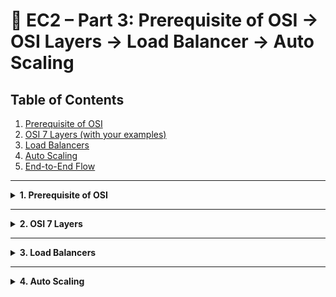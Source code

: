 # 🐧 EC2 – Part 3: Prerequisite of OSI → OSI Layers → Load Balancer → Auto Scaling

## Table of Contents

1. [Prerequisite of OSI](#1-prerequisite-of-osi)
2. [OSI 7 Layers (with your examples)](#2-osi-7-layers-with-your-examples)
3. [Load Balancers](#3-load-balancers)
4. [Auto Scaling](#4-auto-scaling)
5. [End-to-End Flow](#5-end-to-end-flow)

---

<details>
<summary><strong>1. Prerequisite of OSI</strong></summary>

### Why do we need prerequisites?  
Before the OSI model can even start wrapping and sending data, two steps usually happen first:  
1. Finding the server’s **IP address**.  
2. Making sure there is a **reliable connection**.  

---

### A. Domain Name System (DNS)  
*Analogy:* You know the **restaurant’s name** (“google.com”), but not its **street address**. DNS is the **telephone directory** that gives you the real address (IP).  

Steps:  
1. Browser checks its cache.  
2. If not found → asks router → ISP’s DNS.  
3. ISP may ask root → TLD (.com) → authoritative server.  
4. Returns the **IP** (e.g., 142.250.xx.xx).  

👉 Without DNS, you’d have to memorize raw IP numbers.  

---

### B. Transmission Control Protocol (TCP) – 3-Way Handshake  
*Analogy:* Starting a phone call:  
- You say: **“Hello, can you hear me?”**  
- They reply: **“Yes, I can.”**  
- You confirm: **“Great, let’s talk.”**  

Steps: 
1. **SYN** → Client: “I want to connect.”  
2. **SYN-ACK** → Server: “I hear you, I’m ready.”  
3. **ACK** → Client: “Confirmed.”  

✅ Now the connection is reliable.  
(If using **HTTPS**, TLS encryption handshake happens right after this.)  

</details>

---

<details>
<summary><strong>2. OSI 7 Layers</strong></summary>

### Why do we need OSI?

When you open a website like **google.com**, a lot happens in the background:

* Your browser makes a request.
* The request travels through wires, routers, and servers.
* The response comes back in the right order.

If everyone used their own random method, devices could **never understand each other**.

👉 The **OSI (Open Systems Interconnection) model** was created as a **common language** — so computers, networks, and software all agree on **how to send and receive data**.

Think of it like sending a **gift package**:

* You write the message,
* wrap it in boxes,
* add addresses,
* ship it using roads,
* and finally the receiver unwraps it layer by layer.

---

### Layer 7 — Application Layer

* This is where the **user interacts**.
* Example: You type **[https://www.google.com](https://www.google.com)** in your browser.
* Browser sends an **HTTP/HTTPS request** because **you asked for it**.
* Different protocols live here: HTTP/HTTPS for web, FTP for files, SMTP for email, etc.

👉 **Analogy:** You write the **letter** or **message** you want to send.

---

### Layer 6 — Presentation Layer

* Handles **formatting, compression, and encryption**.
* Example: HTTPS encrypts your data so hackers can’t read it while it travels.
* Without this layer, your message might look like gibberish on the other end.

👉 **Analogy:** You put your letter inside an **envelope and lock it** for security.

---

### Layer 5 — Session Layer

* Manages **sessions**: starts, maintains, and ends communication.
* Example: You log in to **Instagram**. For the next \~20 minutes, you don’t have to log in again because the session is still valid.
* If you clear cookies or the session expires, you must log in again.

👉 **Analogy:** This is like **keeping the phone call alive** until one side hangs up.

---

### Layer 4 — Transport Layer

* Breaks large data into **segments** and numbers them.

* Ensures data arrives **reliably and in order**.

* Uses two main protocols:

  * **TCP (Transmission Control Protocol)** → reliable, ordered, connection-oriented (used by HTTPS).
  * **UDP (User Datagram Protocol)** → faster but no guarantee (used by video calls, DNS).

* Example: Sending a **10 GB wedding video** → broken into smaller pieces, then reassembled correctly at the receiver.

👉 **Analogy:** You split the gift into **multiple numbered boxes** so nothing gets lost.

---

### Layer 3 — Network Layer

* Adds **IP addresses** (source + destination).
* Routers use these to decide the **best route** to reach the server.
* Example: Going from **Delhi → Mumbai**, there are many roads. The router picks the **shortest/best path**.

👉 **Analogy:** Writing the **from and to addresses** on the package.

---

### Layer 2 — Data Link Layer

* Works on the **local network** (LAN, Wi-Fi, Ethernet).
* Converts **packets → frames**.
* Adds **MAC addresses** (unique hardware IDs) for local delivery.
* Example: Your router knows exactly which device (phone, laptop) to send data to based on MAC.

👉 **Analogy:** The local **delivery truck** picks up your package and takes it to the right house on the street.

---

### Layer 1 — Physical Layer

* Converts frames into **bits (0s and 1s)**.
* Sends them as **electrical, optical, or radio signals**.
* Examples: Fiber optic cables, copper wires, Wi-Fi signals.

👉 **Analogy:** The **roads themselves** — the physical path that moves the trucks carrying your packages.

---

### Encapsulation & Decapsulation Flow

Think of sending and receiving a gift:

```
Sender:   L7 → L6 → L5 → L4 → L3 → L2 → L1  (wrap data step by step)
Network:  --- bits travel across wire/fiber/Wi-Fi ---
Receiver: L1 → L2 → L3 → L4 → L5 → L6 → L7  (unwrap data step by step)
```

---

✅ With this flow, the reader gets:

1. **Why OSI exists** → common rules.
2. **Each layer as a story** → with clear analogies.
3. **Your examples polished** → Google request, Instagram login, wedding video, Delhi–Mumbai, MAC addresses, HTTPS, etc.
4. **Smooth transition** → not jumping straight to technical points.

---

Do you want me to also **draw a clean diagram of OSI stack** (layers 7 → 1 with your analogies in one chart) so you can paste it in your notes?


</details>

---

<details>
<summary><strong>3. Load Balancers</strong></summary>

### Why do we even need a Load Balancer?

Imagine you built a website and put it on **one EC2 server**. At first, things look fine: a few users visit and the server replies quickly.

But as the site grows:

1. **More requests come in** – one server has to handle everything.
2. The server becomes **slower** because it’s overloaded.
3. If the server **crashes**, your entire website goes down.
4. Even small delays can make the user unhappy.

👉 This setup is risky because it has a **single point of failure**.

---

### Enter the Load Balancer (LB)

Think of a **traffic police officer** at a busy intersection. If everyone tries to rush into one road, there will be traffic jams. The officer **splits the cars into multiple roads** so traffic flows smoothly.

Similarly, a **Load Balancer sits in front of your servers**.

* All users send requests to the LB first.
* The LB then **distributes the requests** across multiple servers.
* It also checks which servers are **healthy** and avoids sending traffic to broken ones.

---

### How does it distribute requests?

One of the simplest methods is called **Round Robin**.

*Analogy:* Imagine you’re handing out exam papers to three students sitting in a row.

* The **first paper** goes to Student 1,
* the **second paper** goes to Student 2,
* the **third paper** goes to Student 3,
* the **fourth paper** again goes back to Student 1 … and so on.

The Load Balancer does the same with user requests:

* 1st request → EC2 #1
* 2nd request → EC2 #2
* 3rd request → EC2 #3
* 4th request → back to EC2 #1

👉 This ensures that **no single server gets overloaded**.

---

### Benefits of Load Balancer

1. **Distributes traffic** → no one server carries all the load.
2. **Better performance** → users get faster responses.
3. **High availability** → if one server goes down, LB routes to healthy ones.
4. **Scalability** → easy to add/remove servers behind the LB.

---

### AWS Load Balancer Types

AWS provides different types of Load Balancers for different needs:

1. **Application Load Balancer (ALB)** – Works at **Layer 7 (Application layer)**.

   * Can route requests based on **path (/login vs /images)**, **host name**, or even **headers**.
   * Best for web apps (HTTP/HTTPS).

2. **Network Load Balancer (NLB)** – Works at **Layer 4 (Transport layer)**.

   * Handles **TCP/UDP traffic** at very high speed.
   * Good for apps that need **millisecond latency**.

3. **Gateway Load Balancer (GWLB)** – Special type used with **firewalls or packet inspection tools**.

4. **Classic Load Balancer (CLB)** – The old version. Still works, but AWS recommends **ALB or NLB** for new applications.

---

### Diagram: Round Robin Flow

```
                +---------------------+
Internet ───►   |   Load Balancer     |
                +---------------------+
                     |      |      |
         ┌───────────┘      |      └───────────┐
         v                  v                  v
     [ EC2 #1 ]        [ EC2 #2 ]         [ EC2 #3 ]
       (Req 1)           (Req 2)            (Req 3)
       (Req 4)           (Req 5)            (Req 6)
```

</details>

---

<details>
<summary><strong>4. Auto Scaling</strong></summary>

### Why do we need Auto Scaling?

Let’s say your website is running on **two EC2 servers** behind a Load Balancer.

* During the day, traffic is **normal** → two servers are enough.
* But at night, suddenly a viral post brings **thousands of new visitors**.
* Two servers can’t handle it → users face **slow loading** or even **errors**.

On the other hand:

* Early morning traffic drops again.
* Now two servers are just **sitting idle**, wasting money.

👉 Without Auto Scaling, you either **over-provision** (paying extra for unused servers) or **under-provision** (risking downtime when traffic spikes).

---

### Enter Auto Scaling

Think of a **shop with counters (cash registers)**:

* When the line gets long, the manager **opens more counters**.
* When customers leave, the manager **closes some counters**.

Auto Scaling does the same with EC2 servers:

* **Scale out** → adds new EC2s when traffic is high.
* **Scale in** → removes extra EC2s when traffic is low.

---

### How does Auto Scaling work?

1. **Launch Template / Configuration**

   * Defines what each new EC2 should look like (AMI, instance type, security groups, user-data script).

2. **Auto Scaling Group (ASG)**

   * A logical group of EC2 instances.
   * Has **Min / Desired / Max** capacity (e.g., Min=1, Desired=2, Max=5).

3. **Scaling Policies**

   * **Target Tracking** → keep average CPU at 50%.
   * **Step Scaling** → if CPU > 70%, add 1 EC2; if > 90%, add 2 EC2s.
   * **Scheduled Scaling** → scale up at 9 AM, scale down at midnight.

4. **Health Checks**

   * Uses **EC2 status checks** and **Load Balancer health checks** to ensure only healthy instances stay in rotation.

5. **Lifecycle Hooks**

   * Let you run scripts **before adding or removing** an instance (e.g., configure software or save logs).

---

### Benefits of Auto Scaling

1. **Cost Efficiency** → Pay only for the capacity you need.
2. **Performance** → Automatically handles traffic spikes.
3. **High Availability** → Replaces unhealthy instances automatically.
4. **Flexibility** → Works with Load Balancers to ensure smooth distribution.

---

### Diagram: Auto Scaling Flow

```
            Internet Users
                  │
                  ▼
           [ Load Balancer ]
                  │
   ┌──────────────┴───────────────┐
   ▼                              ▼
[ EC2 #1 ]                   [ EC2 #2 ]
   ▲                              ▲
   └──────────────┬───────────────┘
                  │
        Auto Scaling Group (ASG)
  - Min = 1
  - Desired = 2
  - Max = 5

   Scale Out: Traffic ↑ → add EC2s
   Scale In : Traffic ↓ → remove EC2s
```

---